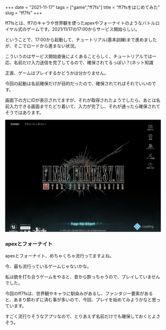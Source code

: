 +++
date = "2021-11-17"
tags = ["game","ff7fs"]
title = "ff7fsをはじめてみた"
slug = "ff7fs"
+++

ff7fsとは、ff7のキャラや世界観を使ったapexやフォーナイトのようなバトルロイヤル式のゲームです。2021/11/17の17:00からサービス開始らしい。

ということで、17:00から起動して、チュートリアル(基本訓練)まで進めましたが、そこでロードから進まない状況。

こういうのはサービス開始直後によくあることらしく、チュートリアルでは一応、名前だけ入力送信を完了してるので、確保されてるっぽい？(ネット知識

正直、ゲームはプレイするかどうかは分かりません。

今回の起動は名前確保だけが目的だったので、確保されてればそれでいいのです。

画面下の方にIDが表示されてますが、それが取得されたようでしたら、あとは名前入力できる画面までたどり着いて、入力が完了し、それが通ったら確保されてそうではあります。

![](https://raw.githubusercontent.com/syui/img/master/other/ff7fs_0000.jpg)

### apexとフォーナイト

apexとフォーナイト、めちゃくちゃ流行ってますよね。

今、最も流行っているゲームじゃないかな。

私は銃を打ち合うゲームをやると、昔から酔っちゃうので、プレイしていませんでした。

今回のff7fsは、世界観やキャラに馴染みがあるし、ファンタジー要素があると、あまり酔わずに済む事が多いので、今回、プレイを始めてみようかなと思っています。

すごく流行りそうなアプリなので、とりあえず名前だけでも確保しておくとよさそう。

